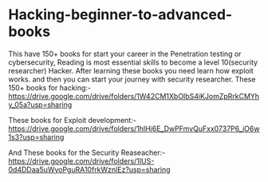 # Hacking-beginner-to-advanced-books
This have 150+ books for start your career in the Penetration testing or cybersecurity,
Reading is most essential skills to become a level 10(security researcher) Hacker.
After learning these books you need learn how exploit works. and then you can start your journey with security researcher.
These 150+ books for hacking:- https://drive.google.com/drive/folders/1W42CM1XbOIbS4iKJomZpRrkCMYhy_05a?usp=sharing

These books for Exploit development:- https://drive.google.com/drive/folders/1hlHj6E_DwPFmvQuFxx0737P6_iO6w1s3?usp=sharing

And These books for the Security Reaseacher:- https://drive.google.com/drive/folders/1IUS-0d4DDaa5uWyoPguRA10frkWznlEz?usp=sharing

